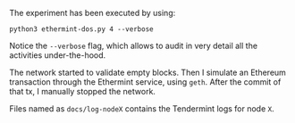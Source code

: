 The experiment has been executed by using:

    python3 ethermint-dos.py 4 --verbose
    
Notice the `--verbose` flag, which allows to audit in very detail all the activities under-the-hood.

The network started to validate empty blocks.
Then I simulate an Ethereum transaction through the Ethermint service, using `geth`. After the commit of that tx, I manually stopped the network. 

Files named as `docs/log-nodeX` contains the Tendermint logs for node `X`.